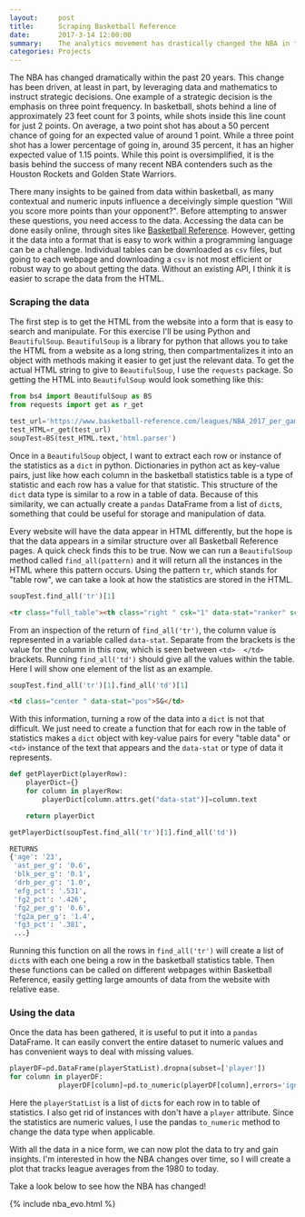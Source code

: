 ```yaml
---
layout:     post
title:      Scraping Basketball Reference
date:       2017-3-14 12:00:00
summary:    The analytics movement has drastically changed the NBA in the past 20 years, going from slow play in the paint to fast play with lots of three pointers. But to justify strategic decisions you need access to the data. In this post I describe how I scraped NBA data from the HTML files accessible at basketball-reference.com
categories: Projects
---
```


The NBA has changed dramatically within the past 20 years. This change has been driven, at least in part, by leveraging data and mathematics to instruct strategic decisions. One example of a strategic decision is the emphasis on three point frequency. In basketball, shots behind a line of approximately 23 feet count for 3 points, while shots inside this line count for just 2 points. On average, a two point shot has about a 50 percent chance of going for an expected value of around 1 point. While a three point shot has a lower percentage of going in, around 35 percent, it has an higher expected value of 1.15 points. While this point is oversimplified, it is the basis behind the success of many recent NBA contenders such as the Houston Rockets and Golden State Warriors.

There many insights to be gained from data within basketball, as many contextual and numeric inputs influence a deceivingly simple question "Will you score more points than your opponent?". Before attempting to answer these questions, you need access to the data. Accessing the data can be done easily online, through sites like [Basketball Reference](https://www.basketball-reference.com/). However, getting it the data into a format that is easy to work within a programming language can be a challenge. Individual tables can be downloaded as `csv` files, but going to each webpage and downloading a `csv` is not most efficient or robust way to go about getting the data. Without an existing API, I think it is easier to scrape the data from the HTML.

### Scraping the data

The first step is to get the HTML from the website into a form that is easy to search and manipulate. For this exercise I'll be using Python and `BeautifulSoup`. `BeautifulSoup` is a library for python that allows you to take the HTML from a website as a long string, then compartmentalizes it into an object with methods making it easier to get just the relevant data. To get the actual HTML string to give to `BeautifulSoup`, I use the `requests` package. So getting the HTML into `BeautifulSoup` would look something like this:

```python
from bs4 import BeautifulSoup as BS
from requests import get as r_get

test_url='https://www.basketball-reference.com/leagues/NBA_2017_per_game.html'
test_HTML=r_get(test_url)
soupTest=BS(test_HTML.text,'html.parser')
```

Once in a `BeautifulSoup` object, I want to extract each row or instance of the statistics as a `dict` in python. Dictionaries in python act as key-value pairs, just like how each column in the basketball statistics table is a type of statistic and each row has a value for that statistic. This structure of the `dict` data type is similar to a row in a table of data. Because of this similarity, we can actually create a `pandas` DataFrame from a list of `dict`s, something that could be useful for storage and manipulation of data.

Every website will have the data appear in HTML differently, but the hope is that the data appears in a similar structure over all Basketball Reference pages. A quick check finds this to be true. Now we can run a `BeautifulSoup` method called `find_all(pattern)` and it will return all the instances in the HTML where this pattern occurs. Using the pattern `tr`, which stands for "table row", we can take a look at how the statistics are stored in the HTML.

```python
soupTest.find_all('tr')[1]
```
```html
<tr class="full_table"><th class="right " csk="1" data-stat="ranker" scope="row">1</th><td class="left " csk="Abrines,Alex" data-append-csv="abrinal01" data-stat="player"><a href="/players/a/abrinal01.html">Alex Abrines</a></td><td class="center " data-stat="pos">SG</td><td class="right " data-stat="age">23</td>.....
```

From an inspection of the return of `find_all('tr')`, the column value is represented in a variable called `data-stat`. Separate from the brackets is the value for the column in this row, which is seen between `<td>  </td>` brackets. Running `find_all('td')` should give all the values within the table. Here I will show one element of the list as an example.

```python
soupTest.find_all('tr')[1].find_all('td')[1]
```
```html
<td class="center " data-stat="pos">SG</td>
```

With this information, turning a row of the data into a `dict` is not that difficult. We just need to create a function that for each row in the table of statistics makes a `dict` object with key-value pairs for every "table data" or `<td>` instance of the text that appears and the `data-stat` or type of data it represents.

```python
def getPlayerDict(playerRow):
    playerDict={}
    for column in playerRow:
        playerDict[column.attrs.get("data-stat")]=column.text

    return playerDict

getPlayerDict(soupTest.find_all('tr')[1].find_all('td'))

RETURNS
{'age': '23',
 'ast_per_g': '0.6',
 'blk_per_g': '0.1',
 'drb_per_g': '1.0',
 'efg_pct': '.531',
 'fg2_pct': '.426',
 'fg2_per_g': '0.6',
 'fg2a_per_g': '1.4',
 'fg3_pct': '.381',
 ...}
```

Running this function on all the rows in `find_all('tr')` will create a list of `dict`s with each one being a row in the basketball statistics table. Then these functions can be called on different webpages within Basketball Reference, easily getting large amounts of data from the website with relative ease.

### Using the data

Once the data has been gathered, it is useful to put it into a `pandas` DataFrame. It can easily convert the entire dataset to numeric values and has convenient ways to deal with missing values.
```python
playerDF=pd.DataFrame(playerStatList).dropna(subset=['player'])
for column in playerDF:
            playerDF[column]=pd.to_numeric(playerDF[column],errors='ignore')
```
Here the `playerStatList` is a list of `dict`s for each row in to table of statistics. I also get rid of instances with don't have a `player` attribute. Since the statistics are numeric values, I use the pandas `to_numeric` method to change the data type when applicable.

With all the data in a nice form, we can now plot the data to try and gain insights. I'm interested in how the NBA changes over time, so I will create a plot that tracks league averages from the 1980 to today.

Take a look below to see how the NBA has changed!

{% include nba_evo.html %}
